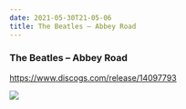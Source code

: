 ```yaml
---
date: 2021-05-30T21-05-06
title: The Beatles – Abbey Road
---
```

### The Beatles – Abbey Road
https://www.discogs.com/release/14097793

![](dayone-moment://75BA16A8A5A046239ACC26FD9B72F1B3)
